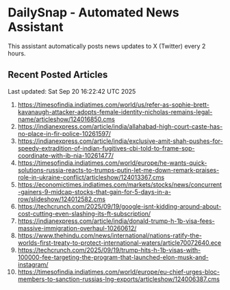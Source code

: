 # DailySnap - Automated News Assistant

This assistant automatically posts news updates to X (Twitter) every 2 hours.

## Recent Posted Articles

Last updated: Sat Sep 20 16:22:42 UTC 2025

1. https://timesofindia.indiatimes.com/world/us/refer-as-sophie-brett-kavanaugh-attacker-adopts-female-identity-nicholas-remains-legal-name/articleshow/124016850.cms
2. https://indianexpress.com/article/india/allahabad-high-court-caste-has-no-place-in-fir-police-10261597/
3. https://indianexpress.com/article/india/exclusive-amit-shah-pushes-for-speedy-extradition-of-indian-fugitives-cbi-told-to-frame-sop-coordinate-with-ib-nia-10261477/
4. https://timesofindia.indiatimes.com/world/europe/he-wants-quick-solutions-russia-reacts-to-trumps-putin-let-me-down-remark-praises-role-in-ukraine-conflict/articleshow/124013367.cms
5. https://economictimes.indiatimes.com/markets/stocks/news/concurrent-gainers-9-midcap-stocks-that-gain-for-5-days-in-a-row/slideshow/124012582.cms
6. https://techcrunch.com/2025/09/19/google-isnt-kidding-around-about-cost-cutting-even-slashing-its-ft-subscription/
7. https://indianexpress.com/article/india/donald-trump-h-1b-visa-fees-massive-immigration-overhaul-10260612/
8. https://www.thehindu.com/news/international/nations-ratify-the-worlds-first-treaty-to-protect-international-waters/article70072640.ece
9. https://techcrunch.com/2025/09/19/trump-hits-h-1b-visas-with-100000-fee-targeting-the-program-that-launched-elon-musk-and-instagram/
10. https://timesofindia.indiatimes.com/world/europe/eu-chief-urges-bloc-members-to-sanction-russias-lng-exports/articleshow/124006387.cms
